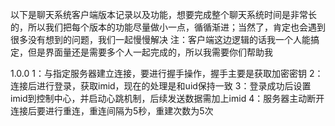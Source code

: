 以下是聊天系统客户端版本记录以及功能，想要完成整个聊天系统时间是非常长的，所以我们把每个版本的功能尽量做小一点，循循渐进；当然了，肯定也会遇到很多没有想到的问题，我们一起慢慢解决
注：客户端这边逻辑的话我一个人能搞定，但是界面量还是需要多个人一起完成的，所以我需要你们帮助我

1.0.0
1：与指定服务器建立连接，要进行握手操作，握手主要是获取加密密钥
2：连接后进行登录，获取imid，现在的处理是和uid保持一致
3：登录成功后设置imid到控制中心，并启动心跳机制，后续发送数据需加上imid
4：服务器主动断开连接后要进行重连，重连间隔为5秒，重建次数为5次
